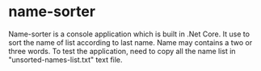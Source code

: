 # name-sorter
Name-sorter is a console application which is built in .Net Core. It use to sort the name of list according to last name. Name may contains a two or three words.
To test the application, need to copy all the name list in "unsorted-names-list.txt" text file.
